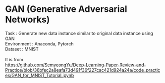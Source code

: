 # GAN (Generative Adversarial Networks)

Task : Generate new data instance similar to original data instance using GAN <br />
Environment : Anaconda, Pytorch <br />
Dataset : MNIST <br />
<br />
It is from <br />
https://github.com/SemyeongYu/Deep-Learning-Paper-Review-and-Practice/blob/36bfec2a8eafa73d491f36f227cac421d924a24a/code_practices/GAN_for_MNIST_Tutorial.ipynb

